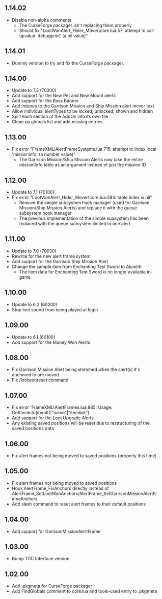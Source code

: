 ## 1.14.02
- Disable non-alpha comments
	- The CurseForge packager isn't replacing them properly
	- Should fix "LootWonAlert\_Hider\_Mover\core.lua:57: attempt to call upvalue 'debugprint' (a nil value)"

## 1.14.01
- Dummy version to try and fix the CurseForge packager.

## 1.14.00
- Update to 7.3 (70300)
- Add support for the New Pet and New Mount alerts
- Add support for the Boss Banner
- Add indexes to the Garrison Mission and Ship Mission alert mover text
- Allow individual alertTypes to be locked, unlocked, shown and hidden
- Split each section of the AddOn into its own file
- Clean up globals list and add missing entries

## 1.13.00
- Fix error "FrameXML\AlertFrameSystems.lua:715: attempt to index local 'missionInfo' (a number value)"
	- The Garrison Mission/Ship Mission Alerts now take the entire missionInfo table as an argument instead of just the mission ID

## 1.12.00
- Update to 7.1 (70100)
- Fix error "LootWonAlert\_Hider\_Mover\core.lua:384: table index is nil"
	- Remove the simple subsystem hook manager (used for Garrison Mission/Ship Mission Alerts) and replace it with the queue subsystem hook manager
	- The previous implementation of the simple subsystem has been replaced with the queue subsystem limited to one alert

## 1.11.00
- Update to 7.0 (70000)
- Rewrite for the new alert frame system
- Add support for the Garrison Ship Mission Alert
- Change the sample item from Enchanting Test Sword to Aluneth
  - The item data for Enchanting Test Sword is no longer available in-game

## 1.10.00
- Update to 6.2 (60200)
- Stop loot sound from being played at login

## 1.09.00
- Update to 6.1 (60100)
- Add support for the Money Won Alerts

## 1.08.00
- Fix Garrison Mission Alert being stretched when the alert(s) it's anchored to are moved
- Fix /lootwonreset command

## 1.07.00
- Fix error 'FrameXML\AlertFrames.lua:885: Usage: GetItemInfo(itemID|"name"|"itemlink")'
- Add support for the Loot Upgrade Alerts
- Any existing saved positions will be reset due to restructuring of the saved positions data

## 1.06.00
- Fix alert frames not being moved to saved positions (properly this time)

## 1.05.00
- Fix alert frames not being moved to saved positions
- Hook AlertFrame\_FixAnchors directly instead of AlertFrame\_SetLootWonAnchors/AlertFrame\_SetGarrisonMissionAlertFrameAnchors
- Add slash command to reset alert frames to their default positions

## 1.04.00
- Add support for GarrisonMissionAlertFrame

## 1.03.00
- Bump TOC Interface version

## 1.02.00
- Add .pkgmeta for CurseForge packager
- Add FindGlobals comment to core.lua and tools-used entry to .pkgmeta
